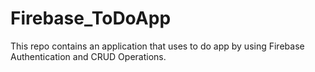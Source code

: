 # Firebase_ToDoApp
This repo contains an application that uses to do app by using Firebase Authentication and CRUD Operations.
